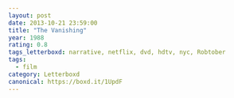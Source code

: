```yaml
---
layout: post 
date: 2013-10-21 23:59:00
title: "The Vanishing"
year: 1988
rating: 0.8
tags_letterboxd: narrative, netflix, dvd, hdtv, nyc, Robtober
tags:
  - film
category: Letterboxd
canonical: https://boxd.it/1UpdF
---
```

